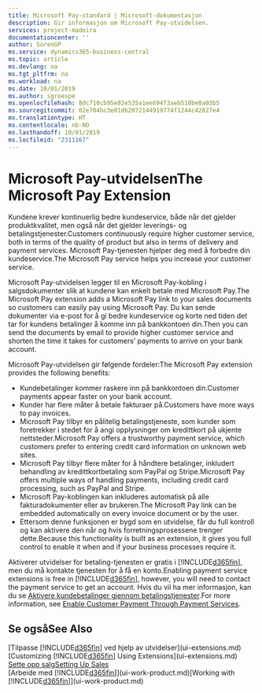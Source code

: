 ```yaml
---
title: Microsoft Pay-standard | Microsoft-dokumentasjon
description: Gir informasjon om Microsoft Pay-utvidelsen.
services: project-madeira
documentationcenter: ''
author: SorenGP
ms.service: dynamics365-business-central
ms.topic: article
ms.devlang: na
ms.tgt_pltfrm: na
ms.workload: na
ms.date: 10/01/2019
ms.author: sgroespe
ms.openlocfilehash: 8dc710cb95e82e535a1ee694f3aeb510be0a03b5
ms.sourcegitcommit: 02e704bc3e01d62072144919774f1244c42827e4
ms.translationtype: HT
ms.contentlocale: nb-NO
ms.lasthandoff: 10/01/2019
ms.locfileid: "2311167"
---
```

# <a name="the-microsoft-pay-extension"></a><span data-ttu-id="561c8-103">Microsoft Pay-utvidelsen</span><span class="sxs-lookup"><span data-stu-id="561c8-103">The Microsoft Pay Extension</span></span>
<span data-ttu-id="561c8-104">Kundene krever kontinuerlig bedre kundeservice, både når det gjelder produktkvalitet, men også når det gjelder leverings- og betalingstjenester.</span><span class="sxs-lookup"><span data-stu-id="561c8-104">Customers continuously require higher customer service, both in terms of the quality of product but also in terms of delivery and payment services.</span></span> <span data-ttu-id="561c8-105">Microsoft Pay-tjenesten hjelper deg med å forbedre din kundeservice.</span><span class="sxs-lookup"><span data-stu-id="561c8-105">The Microsoft Pay service helps you increase your customer service.</span></span>

<span data-ttu-id="561c8-106">Microsoft Pay-utvidelsen legger til en Microsoft Pay-kobling i salgsdokumenter slik at kundene kan enkelt betale med Microsoft Pay.</span><span class="sxs-lookup"><span data-stu-id="561c8-106">The Microsoft Pay extension adds a Microsoft Pay link to your sales documents so customers can easily pay using Microsoft Pay.</span></span> <span data-ttu-id="561c8-107">Du kan sende dokumenter via e-post for å gi bedre kundeservice og korte ned tiden det tar for kundens betalinger å komme inn på bankkontoen din.</span><span class="sxs-lookup"><span data-stu-id="561c8-107">Then you can send the documents by email to provide higher customer service and shorten the time it takes for customers’ payments to arrive on your bank account.</span></span>

<span data-ttu-id="561c8-108">Microsoft Pay-utvidelsen gir følgende fordeler:</span><span class="sxs-lookup"><span data-stu-id="561c8-108">The Microsoft Pay extension provides the following benefits:</span></span>
- <span data-ttu-id="561c8-109">Kundebetalinger kommer raskere inn på bankkontoen din.</span><span class="sxs-lookup"><span data-stu-id="561c8-109">Customer payments appear faster on your bank account.</span></span>
- <span data-ttu-id="561c8-110">Kunder har flere måter å betale fakturaer på.</span><span class="sxs-lookup"><span data-stu-id="561c8-110">Customers have more ways to pay invoices.</span></span>
- <span data-ttu-id="561c8-111">Microsoft Pay tilbyr en pålitelig betalingstjeneste, som kunder som foretrekker i stedet for å angi opplysninger om kredittkort på ukjente nettsteder.</span><span class="sxs-lookup"><span data-stu-id="561c8-111">Microsoft Pay offers a trustworthy payment service, which customers prefer to entering credit card information on unknown web sites.</span></span>
- <span data-ttu-id="561c8-112">Microsoft Pay tilbyr flere måter for å håndtere betalinger, inkludert behandling av kredittkortbetaling som PayPal og Stripe.</span><span class="sxs-lookup"><span data-stu-id="561c8-112">Microsoft Pay offers multiple ways of handling payments, including credit card processing, such as PayPal and Stripe.</span></span>
- <span data-ttu-id="561c8-113">Microsoft Pay-koblingen kan inkluderes automatisk på alle fakturadokumenter eller av brukeren.</span><span class="sxs-lookup"><span data-stu-id="561c8-113">The Microsoft Pay link can be embedded automatically on every invoice document or by the user.</span></span>
- <span data-ttu-id="561c8-114">Ettersom denne funksjonen er bygd som en utvidelse, får du full kontroll og kan aktivere den når og hvis forretningsprosessene trenger dette.</span><span class="sxs-lookup"><span data-stu-id="561c8-114">Because this functionality is built as an extension, it gives you full control to enable it when and if your business processes require it.</span></span>

<span data-ttu-id="561c8-115">Aktiverer utvidelser for betaling-tjenesten er gratis i [!INCLUDE[d365fin](includes/d365fin_md.md)], men du må kontakte tjenesten for å få en konto.</span><span class="sxs-lookup"><span data-stu-id="561c8-115">Enabling payment service extensions is free in [!INCLUDE[d365fin](includes/d365fin_md.md)], however, you will need to contact the payment service to get an account.</span></span> <span data-ttu-id="561c8-116">Hvis du vil ha mer informasjon, kan du se [Aktivere kundebetalinger gjennom betalingstjenester](sales-how-enable-payment-service-extensions.md).</span><span class="sxs-lookup"><span data-stu-id="561c8-116">For more information, see [Enable Customer Payment Through Payment Services](sales-how-enable-payment-service-extensions.md).</span></span>

## <a name="see-also"></a><span data-ttu-id="561c8-117">Se også</span><span class="sxs-lookup"><span data-stu-id="561c8-117">See Also</span></span>
<span data-ttu-id="561c8-118">[Tilpasse [!INCLUDE[d365fin](includes/d365fin_md.md)] ved hjelp av utvidelser](ui-extensions.md)</span><span class="sxs-lookup"><span data-stu-id="561c8-118">[Customizing [!INCLUDE[d365fin](includes/d365fin_md.md)] Using Extensions](ui-extensions.md)</span></span>  
[<span data-ttu-id="561c8-119">Sette opp salg</span><span class="sxs-lookup"><span data-stu-id="561c8-119">Setting Up Sales</span></span>](sales-setup-sales.md)  
<span data-ttu-id="561c8-120">[Arbeide med [!INCLUDE[d365fin](includes/d365fin_md.md)]](ui-work-product.md)</span><span class="sxs-lookup"><span data-stu-id="561c8-120">[Working with [!INCLUDE[d365fin](includes/d365fin_md.md)]](ui-work-product.md)</span></span>
